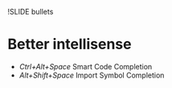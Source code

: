 !SLIDE bullets

# Better intellisense #

* _Ctrl+Alt+Space_ Smart Code Completion
* _Alt+Shift+Space_ Import Symbol Completion
